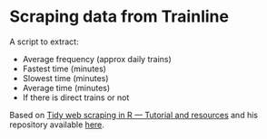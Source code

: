 # Scraping data from Trainline
A script to extract:
 * Average frequency (approx daily trains)
 * Fastest time (minutes)
 * Slowest time (minutes)
 * Average time (minutes)
 * If there is direct trains or not

Based on [Tidy web scraping in R — Tutorial and resources](https://towardsdatascience.com/tidy-web-scraping-in-r-tutorial-and-resources-ac9f72b4fe47) and his repository available [here](https://github.com/keithmcnulty/scraping).
